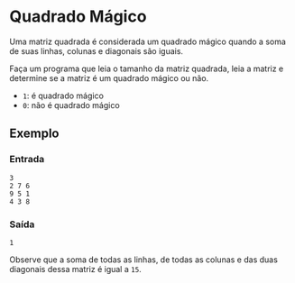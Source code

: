 # Quadrado Mágico

Uma matriz quadrada é considerada um quadrado mágico quando a soma de suas linhas, colunas e diagonais são iguais.

Faça um programa que leia o tamanho da matriz quadrada, leia a matriz e determine se a matriz é um quadrado mágico ou não.

- `1`: é quadrado mágico
- `0`: não é quadrado mágico

## Exemplo

### Entrada

```
3
2 7 6
9 5 1
4 3 8
```

### Saída

```
1
```

Observe que a soma de todas as linhas, de todas as colunas e das duas diagonais dessa matriz é igual a `15`.
